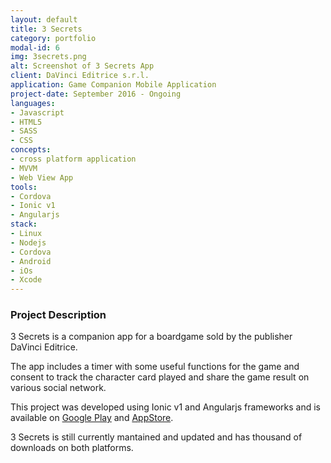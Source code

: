 ```yaml
---
layout: default
title: 3 Secrets
category: portfolio
modal-id: 6
img: 3secrets.png
alt: Screenshot of 3 Secrets App
client: DaVinci Editrice s.r.l.
application: Game Companion Mobile Application
project-date: September 2016 - Ongoing
languages:
- Javascript
- HTML5
- SASS
- CSS
concepts:
- cross platform application 
- MVVM
- Web View App
tools:
- Cordova
- Ionic v1
- Angularjs
stack:
- Linux
- Nodejs
- Cordova
- Android
- iOs
- Xcode
---
```



### Project Description
3 Secrets is a companion app for a boardgame sold by the publisher DaVinci Editrice.

The app includes a timer with some useful functions for the game and consent to track the character card played and share the game result on various social network.

This project was developed using Ionic v1 and Angularjs frameworks and is available on [Google Play](https://play.google.com/store/apps/details?id=com.dvgiochi.secrets3) and [AppStore](https://apps.apple.com/us/app/3-secrets/id1221118409).

3 Secrets is still currently mantained and updated and has thousand of downloads on both platforms.
